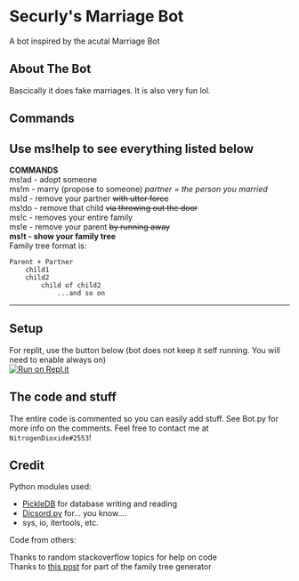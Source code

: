 # Securly's Marriage Bot
A bot inspired by the acutal Marriage Bot
## About The Bot
Bascically it does fake marriages. It is also very fun lol.

## Commands
Use ms!help to see everything listed below   
----------   
**COMMANDS**      
ms!ad <user> - adopt someone     
ms!m <user> - marry (propose to someone) *partner = the person you married*    
ms!d - remove your partner ~~with utter force~~     
ms!do <child> - remove that child ~~via throwing out the door~~      
ms!c - removes your entire family     
ms!e - remove your parent ~~by running away~~     
**ms!t - show your family tree**     
Family tree format is:      
```
Parent + Partner
    child1  
    child2   
        child of child2    
            ...and so on
```
---------------

## Setup
For replit, use the button below (bot does not keep it self running. You will need to enable always on)     
[![Run on Repl.it](https://repl.it/badge/github/oliver408i/Securly-Marriage-Bot)](https://repl.it/github/oliver408i/Securly-Marriage-Bot)
## The code and stuff
The entire code is commented so you can easily add stuff. See Bot.py for more info on the comments. Feel free to contact me at `NitrogenDioxide#2553`!

## Credit
Python modules used:   
- [PickleDB](https://patx.github.io/pickledb/) for database writing and reading
- [Dicsord.py](https://discordpy.readthedocs.io/en/latest/) for... you know....
- sys, io, itertools, etc.

Code from others:  
    
Thanks to random stackoverflow topics for help on code       
Thanks to [this post](https://stackoverflow.com/questions/13671119/how-to-create-family-tree) for part of the family tree generator

